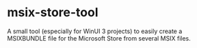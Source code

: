 # msix-store-tool
A small tool (especially for WinUI 3 projects) to easily create a MSIXBUNDLE file for the Microsoft Store from several MSIX files.
